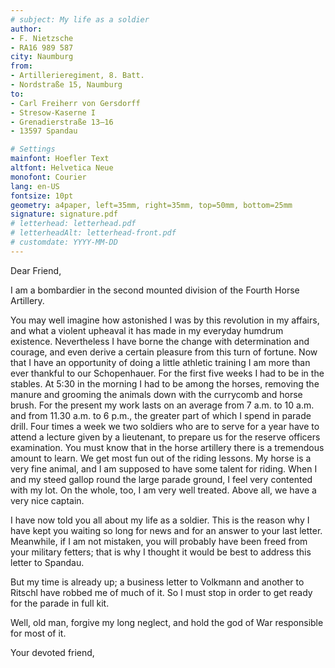 ```yaml
---
# subject: My life as a soldier
author:
- F. Nietzsche
- RA16 989 587
city: Naumburg
from:
- Artillerieregiment, 8. Batt.
- Nordstraße 15, Naumburg
to:
- Carl Freiherr von Gersdorff
- Stresow-Kaserne I
- Grenadierstraße 13–16
- 13597 Spandau

# Settings
mainfont: Hoefler Text
altfont: Helvetica Neue
monofont: Courier
lang: en-US
fontsize: 10pt
geometry: a4paper, left=35mm, right=35mm, top=50mm, bottom=25mm
signature: signature.pdf
# letterhead: letterhead.pdf
# letterheadAlt: letterhead-front.pdf
# customdate: YYYY-MM-DD
---
```


Dear Friend,

I am a bombardier in the second mounted division of the Fourth Horse Artillery.

You may well imagine how astonished I was by this revolution in my affairs, and what a violent upheaval it has made in my everyday humdrum existence. Nevertheless I have borne the change with determination and courage, and even derive a certain pleasure from this turn of fortune. Now that I have an opportunity of doing a little athletic training I am more than ever thankful to our Schopenhauer. For the first five weeks I had to be in the stables. At 5:30 in the morning I had to be among the horses, removing the manure and grooming the animals down with the currycomb and horse brush. For the present my work lasts on an average from 7 a.m. to 10 a.m. and from 11.30 a.m. to 6 p.m., the greater part of which I spend in parade drill. Four times a week we two soldiers who are to serve for a year have to attend a lecture given by a lieutenant, to prepare us for the reserve officers examination. You must know that in the horse artillery there is a tremendous amount to learn. We get most fun out of the riding lessons. My horse is a very fine animal, and I am supposed to have some talent for riding. When I and my steed gallop round the large parade ground, I feel very contented with my lot. On the whole, too, I am very well treated. Above all, we have a very nice captain.

I have now told you all about my life as a soldier. This is the reason why I have kept you waiting so long for news and for an answer to your last letter. Meanwhile, if I am not mistaken, you will probably have been freed from your military fetters; that is why I thought it would be best to address this letter to Spandau.

But my time is already up; a business letter to Volkmann and another to Ritschl have robbed me of much of it. So I must stop in order to get ready for the parade in full kit.

Well, old man, forgive my long neglect, and hold the god of War responsible for most of it.

Your devoted friend,
